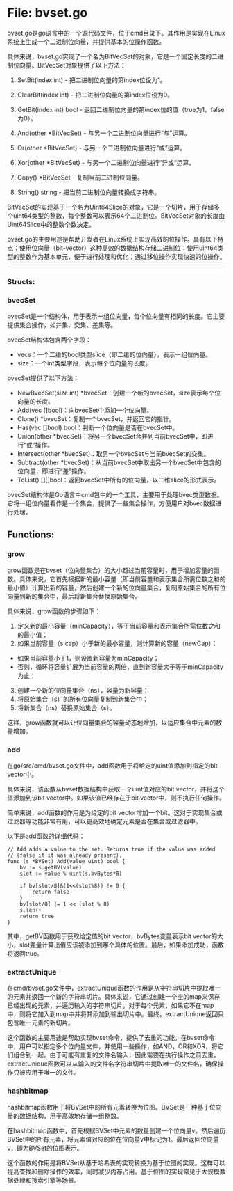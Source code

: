 # File: bvset.go

bvset.go是go语言中的一个源代码文件，位于cmd目录下。其作用是实现在Linux系统上生成一个二进制位向量，并提供基本的位操作函数。

具体来说，bvset.go实现了一个名为BitVecSet的对象，它是一个固定长度的二进制位向量。BitVecSet对象提供了以下方法：

1. SetBit(index int) - 把二进制位向量的第index位设为1。

2. ClearBit(index int) - 把二进制位向量的第index位设为0。

3. GetBit(index int) bool - 返回二进制位向量的第index位的值（true为1，false为0）。

4. And(other *BitVecSet) - 与另一个二进制位向量进行“与”运算。

5. Or(other *BitVecSet) - 与另一个二进制位向量进行“或”运算。

6. Xor(other *BitVecSet) - 与另一个二进制位向量进行“异或”运算。

7. Copy() *BitVecSet - 复制当前二进制位向量。

8. String() string - 把当前二进制位向量转换成字符串。

BitVecSet的实现基于一个名为Uint64Slice的对象，它是一个切片，用于存储多个uint64类型的整数，每个整数可以表示64个二进制位。BitVecSet对象的长度由Uint64Slice中的整数个数决定。

bvset.go的主要用途是帮助开发者在Linux系统上实现高效的位操作。具有以下特点：使用位向量（bit-vector）这种高效的数据结构存储二进制位；使用uint64类型的整数作为基本单元，便于进行处理和优化；通过移位操作实现快速的位操作。




---

### Structs:

### bvecSet

bvecSet是一个结构体，用于表示一组位向量，每个位向量有相同的长度。它主要提供集合操作，如并集、交集、差集等。

bvecSet结构体包含两个字段：

- vecs：一个二维的bool类型slice（即二维的位向量），表示一组位向量。
- size：一个int类型字段，表示每个位向量的长度。

bvecSet提供了以下方法：

- NewBvecSet(size int) *bvecSet：创建一个新的bvecSet，size表示每个位向量的长度。
- Add(vec []bool)：向bvecSet中添加一个位向量。
- Clone() *bvecSet：复制一个bvecSet，并返回它的指针。
- Has(vec []bool) bool：判断一个位向量是否在bvecSet中。
- Union(other *bvecSet)：将另一个bvecSet合并到当前bvecSet中，即进行“或”操作。
- Intersect(other *bvecSet)：取另一个bvecSet与当前bvecSet的交集。
- Subtract(other *bvecSet)：从当前bvecSet中取出另一个bvecSet中包含的位向量，即进行“差”操作。
- ToList() [][]bool：返回bvecSet中所有的位向量，以二维slice的形式表示。

bvecSet结构体是Go语言中cmd包中的一个工具，主要用于处理bvec类型数据。它将一组位向量看作是一个集合，提供了一些集合操作，方便用户对bvec数据进行处理。



## Functions:

### grow

grow函数是在bvset（位向量集合）的大小超过当前容量时，用于增加容量的函数。具体来说，它首先根据新的最小容量（即当前容量和表示集合所需位数之和的最小值）计算出新的容量，然后创建一个新的位向量集合，复制原始集合的所有位向量到新的集合中，最后将新集合替换原始集合。

具体来说，grow函数的步骤如下：

1. 定义新的最小容量（minCapacity），等于当前容量和表示集合所需位数之和的最小值；
2. 如果当前容量（s.cap）小于新的最小容量，则计算新的容量（newCap）：
- 如果当前容量小于1，则设置新容量为minCapacity；
- 否则，循环将容量扩展为当前容量的两倍，直到新容量大于等于minCapacity为止；
3. 创建一个新的位向量集合（ns），容量为新容量；
4. 将原始集合（s）的所有位向量复制到新集合中；
5. 将新集合（ns）替换原始集合（s）。

这样，grow函数就可以让位向量集合的容量动态地增加，以适应集合中元素的数量增加。



### add

在go/src/cmd/bvset.go文件中，add函数用于将给定的uint值添加到指定的bit vector中。

具体来说，该函数从bvset数据结构中获取一个uint值对应的bit vector，并将这个值添加到该bit vector中。如果该值已经存在于bit vector中，则不执行任何操作。

简单来说，add函数的作用是为给定的bit vector增加一个bit。这对于实现集合或过滤器等功能非常有用，可以更高效地确定元素是否在集合或过滤器中。

以下是add函数的详细代码：

```
// Add adds a value to the set. Returns true if the value was added
// (false if it was already present).
func (s *BVSet) Add(value uint) bool {
	bv := s.getBV(value)
	slot := value % uint(s.bvBytes*8)

	if bv[slot/8]&(1<<(slot%8)) != 0 {
		return false
	}
	bv[slot/8] |= 1 << (slot % 8)
	s.len++
	return true
}
```

其中，getBV函数用于获取给定值的bit vector，bvBytes变量表示bit vector的大小，slot变量计算出值应该被添加到哪个具体的位置。最后，如果添加成功，函数将返回true。



### extractUnique

在cmd/bvset.go文件中，extractUnique函数的作用是从字符串切片中提取唯一的元素并返回一个新的字符串切片。具体来说，它通过创建一个空的map来保存已经出现的元素，并遍历输入的字符串切片。对于每个元素，如果它不在map中，则将它加入到map中并将其添加到输出切片中。最终，extractUnique返回只包含唯一元素的新切片。

这个函数的主要用途是帮助实现bvset命令，提供了去重的功能。在bvset命令中，用户可以指定多个位向量文件，并使用一些操作，如AND，OR和XOR，将它们组合到一起。由于可能有重复的文件名输入，因此需要在执行操作之前去重。extractUnique函数可以从输入的文件名字符串切片中提取唯一的文件名，确保操作只被应用于唯一的文件。



### hashbitmap

hashbitmap函数用于将BVSet中的所有元素转换为位图。BVSet是一种基于位向量的数据结构，用于高效地存储一组整数。

在hashbitmap函数中，首先根据BVSet中元素的数量创建一个位向量v。然后遍历BVSet中的所有元素，将元素值对应的位在位向量v中标记为1。最后返回位向量v，即为BVSet的位图表示。

这个函数的作用是将BVSet从基于哈希表的实现转换为基于位图的实现。这样可以提高查找和删除操作的效率，同时减少内存占用。基于位图的实现常见于大规模数据处理和搜索引擎等场景。



